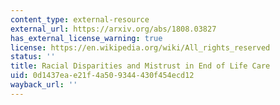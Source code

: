 ```yaml
---
content_type: external-resource
external_url: https://arxiv.org/abs/1808.03827
has_external_license_warning: true
license: https://en.wikipedia.org/wiki/All_rights_reserved
status: ''
title: Racial Disparities and Mistrust in End of Life Care
uid: 0d1437ea-e21f-4a50-9344-430f454ecd12
wayback_url: ''
---
```

